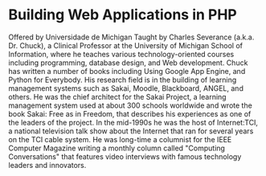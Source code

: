 # Building Web Applications in PHP

Offered by Universidade de Michigan
Taught by Charles Severance (a.k.a. Dr. Chuck), a Clinical Professor at the University of Michigan School of Information, where he teaches various technology-oriented courses including programming, database design, and Web development. Chuck has written a number of books including Using Google App Engine, and Python for Everybody. His research field is in the building of learning management systems such as Sakai, Moodle, Blackboard, ANGEL, and others. He was the chief architect for the Sakai Project, a learning management system used at about 300 schools worldwide and wrote the book Sakai: Free as in Freedom, that describes his experiences as one of the leaders of the project. In the mid-1990s he was the host of Internet:TCI, a national television talk show about the Internet that ran for several years on the TCI cable system. He was long-time a columnist for the IEEE Computer Magazine writing a monthly column called "Computing Conversations" that features video interviews with famous technology leaders and innovators.
